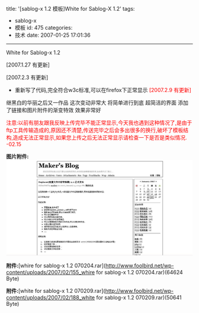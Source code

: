 title: '[sablog-x 1.2 模板]White for Sablog-X 1.2'
tags:
  - sablog-x
  - 模板
id: 475
categories:
  - 技术
date: 2007-01-25 17:01:36
---

White for Sablog-x 1.2

[2007.1.27 有更新]

[2007.2.3 有更新]

*   重新写了代码,完全符合w3c标准,可以在firefox下正常显示
<span style="color: #ff0000;">[2007.2.9 有更新]</span>

继黑白的华丽之后又一作品
这次变动非常大
将简单进行到底
超简洁的界面
添加了链接和图片附件的渐变特效
效果非常好

<span style="color: #ff0000;">注意:以前有朋友跟我反映上传完毕不能正常显示,今天我也遇到这种情况了,是由于ftp工具传输造成的,原因还不清楚,传送完毕之后会多出很多的换行,破坏了模板结构,造成无法正常显示,如果您上传之后无法正常显示请检查一下是否是类似情况. -02.15</span>

**图片附件:**
[![white.jpg](/wp-content/uploads/2007/01/135_white.jpg)](http://www.foolbird.net/?attachment_id=126 "white.jpg")

**附件:**[whire for sablog-x 1.2 070204.rar](http://www.foolbird.net/wp-content/uploads/2007/02/155_whire for sablog-x 1.2 070204.rar)(64624 Byte)

**附件:**[white for sablog-x 1.2 070209.rar](http://www.foolbird.net/wp-content/uploads/2007/02/188_white for sablog-x 1.2 070209.rar)(50641 Byte)
